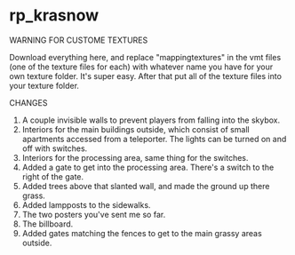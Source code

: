 # rp_krasnow

WARNING FOR CUSTOME TEXTURES

Download everything here, and replace "mappingtextures" in the vmt files (one of the texture files for each) with whatever name you have for your own texture folder. It's super easy. After that put all of the texture files into your texture folder.

CHANGES

1. A couple invisible walls to prevent players from falling into the skybox.
2. Interiors for the main buildings outside, which consist of small apartments accessed from a teleporter. The lights can be turned on and off with switches.
3. Interiors for the processing area, same thing for the switches.
4. Added a gate to get into the processing area. There's a switch to the right of the gate.
5. Added trees above that slanted wall, and made the ground up there grass.
6. Added lampposts to the sidewalks.
7. The two posters you've sent me so far.
8. The billboard.
9. Added gates matching the fences to get to the main grassy areas outside.
